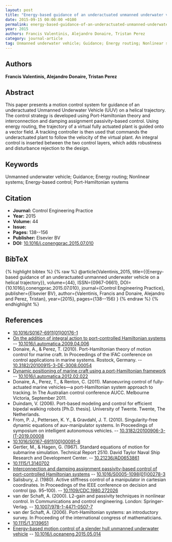 ```yaml
---
layout: post
title: "Energy-based guidance of an underactuated unmanned underwater vehicle on a helical trajectory"
date: 2015-09-15 00:00:00 +0100
permalink: energy-based-guidance-of-an-underactuated-unmanned-underwater-vehicle-on-a-helical-trajectory
year: 2015
authors: Francis Valentinis, Alejandro Donaire, Tristan Perez
category: journal-article
tag: Unmanned underwater vehicle; Guidance; Energy routing; Nonlinear systems; Energy-based control; Port-Hamiltonian systems
---
```

 
## Authors
**Francis Valentinis, Alejandro Donaire, Tristan Perez**
 
## Abstract
This paper presents a motion control system for guidance of an underactuated Unmanned Underwater Vehicle (UUV) on a helical trajectory. The control strategy is developed using Port-Hamiltonian theory and interconnection and damping assignment passivity-based control. Using energy routing, the trajectory of a virtual fully actuated plant is guided onto a vector field. A tracking controller is then used that commands the underactuated plant to follow the velocity of the virtual plant. An integral control is inserted between the two control layers, which adds robustness and disturbance rejection to the design.
 
## Keywords
Unmanned underwater vehicle; Guidance; Energy routing; Nonlinear systems; Energy-based control; Port-Hamiltonian systems
 
## Citation
- **Journal:** Control Engineering Practice
- **Year:** 2015
- **Volume:** 44
- **Issue:** 
- **Pages:** 138--156
- **Publisher:** Elsevier BV
- **DOI:** [10.1016/j.conengprac.2015.07.010](https://doi.org/10.1016/j.conengprac.2015.07.010)
 
## BibTeX
{% highlight bibtex %}
{% raw %}
@article{Valentinis_2015,
  title={{Energy-based guidance of an underactuated unmanned underwater vehicle on a helical trajectory}},
  volume={44},
  ISSN={0967-0661},
  DOI={10.1016/j.conengprac.2015.07.010},
  journal={Control Engineering Practice},
  publisher={Elsevier BV},
  author={Valentinis, Francis and Donaire, Alejandro and Perez, Tristan},
  year={2015},
  pages={138--156}
}
{% endraw %}
{% endhighlight %}
 
## References
- [10.1016/S0167-6911(01)00176-1](https://doi.org/10.1016/S0167-6911(01)00176-1)
- [On the addition of integral action to port-controlled Hamiltonian systems](on-the-addition-of-integral-action-to-port-controlled-hamiltonian-systems) -- [10.1016/j.automatica.2009.04.006](https://doi.org/10.1016/j.automatica.2009.04.006)
- Donaire, A., & Perez, T. (2010). Port-Hamiltonian theory of motion control for marine craft. In Proceedings of the IFAC conference on control applications in marine systems. Rostock, Germany. -- [10.3182/20100915-3-DE-3008.00054](https://doi.org/10.3182/20100915-3-DE-3008.00054)
- [Dynamic positioning of marine craft using a port-Hamiltonian framework](dynamic-positioning-of-marine-craft-using-a-port-hamiltonian-framework) -- [10.1016/j.automatica.2012.02.022](https://doi.org/10.1016/j.automatica.2012.02.022)
- Donaire, A., Perez, T., & Renton, C. (2011). Manoeuvring control of fully-actuated marine vehicles—a port-Hamiltonian system approach to tracking. In The Australian control conference AUCC. Melbourne Victoria, September 2011.
- Duindam, V. (2006). Port-based modeling and control for efficient bipedal walking robots [Ph.D. thesis]. University of Twente. Twente, The Netherlands.
- From, P. J., Pettersen, K. Y., & Gravdahl, J. T. (2010). Singularity-free dynamic equations of auv-manipulator systems. In Proceedings of symposium on intelligent autonomous vehicles. -- [10.3182/20100906-3-IT-2019.00008](https://doi.org/10.3182/20100906-3-IT-2019.00008)
- [10.1016/S0167-6911(00)00091-8](https://doi.org/10.1016/S0167-6911(00)00091-8)
- Gertler, M., & Hagen, G. (1967). Standard equations of motion for submarine simulation. Technical Report 2510. David Taylor Naval Ship Research and Development Center. -- [10.21236/AD0653861](https://doi.org/10.21236/AD0653861)
- [10.1115/1.3140702](https://doi.org/10.1115/1.3140702)
- [Interconnection and damping assignment passivity-based control of port-controlled Hamiltonian systems](interconnection-and-damping-assignment-passivity-based-control-of-port-controlled-hamiltonian-systems) -- [10.1016/S0005-1098(01)00278-3](https://doi.org/10.1016/S0005-1098(01)00278-3)
- Salisbury, J. (1980). Active stiffness control of a manipulator in cartesian coordinates. In Proceedings of the IEEE conference on decision and control (pp. 95–100). -- [10.1109/CDC.1980.272026](https://doi.org/10.1109/CDC.1980.272026)
- van der Schaft, A. (2000). L2-gain and passivity techniques in nonlinear control. In Communications and control engineering. London: Springer-Verlag. -- [10.1007/978-1-4471-0507-7](https://doi.org/10.1007/978-1-4471-0507-7)
- van der Schaft, A. (2006). Port-Hamiltonian systems: an introductory survey. In Proceeding of the international congress of mathematicians.
- [10.1115/1.3139651](https://doi.org/10.1115/1.3139651)
- [Energy-based motion control of a slender hull unmanned underwater vehicle](energy-based-motion-control-of-a-slender-hull-unmanned-underwater-vehicle) -- [10.1016/j.oceaneng.2015.05.014](https://doi.org/10.1016/j.oceaneng.2015.05.014)

